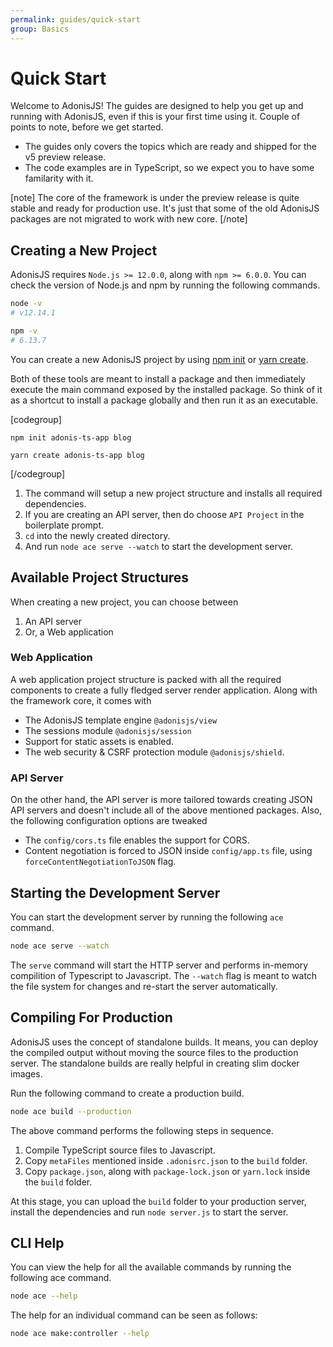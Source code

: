 ```yaml
---
permalink: guides/quick-start
group: Basics
---
```


# Quick Start
Welcome to AdonisJS! The guides are designed to help you get up and running with AdonisJS, even if this is your first time using it. Couple of points to note, before we get started.

- The guides only covers the topics which are ready and shipped for the v5 preview release.
- The code examples are in TypeScript, so we expect you to have some familarity with it.

[note]
The core of the framework is under the preview release is quite stable and ready for production use. It's just that some of the old AdonisJS packages are not migrated to work with new core.
[/note]

## Creating a New Project
AdonisJS requires `Node.js >= 12.0.0`, along with `npm >= 6.0.0`. You can check the version of Node.js and npm by running the following commands.

```sh
node -v
# v12.14.1

npm -v
# 6.13.7
```

You can create a new AdonisJS project by using [npm init](https://docs.npmjs.com/cli/init) or [yarn create](https://classic.yarnpkg.com/en/docs/cli/create/). 

Both of these tools are meant to install a package and then immediately execute the main command exposed by the installed package. So think of it as a shortcut to install a package globally and then run it as an executable.

[codegroup]
```sh{}{npm}
npm init adonis-ts-app blog
```

```sh{}{yarn}
yarn create adonis-ts-app blog
```
[/codegroup]

1. The command will setup a new project structure and installs all required dependencies.
2. If you are creating an API server, then do choose `API Project` in the boilerplate prompt.
3. `cd` into the newly created directory.
4. And run `node ace serve --watch` to start the development server.

## Available Project Structures
When creating a new project, you can choose between

1. An API server
2. Or, a Web application

### Web Application

A web application project structure is packed with all the required components to create a fully fledged server render application. Along with the framework core, it comes with

- The AdonisJS template engine `@adonisjs/view`
- The sessions module `@adonisjs/session`
- Support for static assets is enabled.
- The web security & CSRF protection module `@adonisjs/shield`.

### API Server

On the other hand, the API server is more tailored towards creating JSON API servers and doesn't include all of the above mentioned packages. Also, the following configuration options are tweaked

- The `config/cors.ts` file enables the support for CORS.
- Content negotiation is forced to JSON inside `config/app.ts` file, using `forceContentNegotiationToJSON` flag.

## Starting the Development Server
You can start the development server by running the following `ace` command.

```sh
node ace serve --watch
```

The `serve` command will start the HTTP server and performs in-memory compilition of Typescript to Javascript. The `--watch` flag is meant to watch the file system for changes and re-start the server automatically.

## Compiling For Production
AdonisJS uses the concept of standalone builds. It means, you can deploy the compiled output without moving the source files to the production server. The standalone builds are really helpful in creating slim docker images.

Run the following command to create a production build.

```sh
node ace build --production
```

The above command performs the following steps in sequence.

1. Compile TypeScript source files to Javascript.
2. Copy `metaFiles` mentioned inside `.adonisrc.json` to the `build` folder.
3. Copy `package.json`, along with `package-lock.json` or `yarn.lock` inside the `build` folder.

At this stage, you can upload the `build` folder to your production server, install the dependencies and run `node server.js` to start the server.

## CLI Help
You can view the help for all the available commands by running the following ace command.

```sh
node ace --help
```

The help for an individual command can be seen as follows:

```sh
node ace make:controller --help
```
